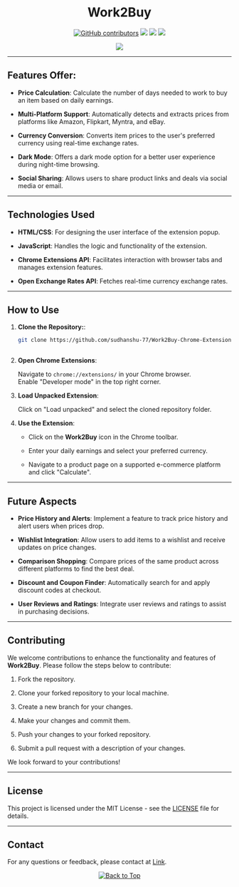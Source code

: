 
<h1 align="center">Work2Buy</h1>
<div align="center">
<a href="https://github.com/sudhanshu-77/Work2Buy-Chrome-Extension/graphs/contributors"><img alt="GitHub contributors" src="https://img.shields.io/github/contributors/sudhanshu-77/Work2Buy-Chrome-Extension?color=2b9348"></a>
<a href="https://github.com/sudhanshu-77/Work2Buy-Chrome-Extension/issues"><img src="https://img.shields.io/github/issues/sudhanshu-77/Work2Buy-Chrome-Extension"></a>
<a><img src="https://img.shields.io/github/forks/sudhanshu-77/Work2Buy-Chrome-Extension"></a>
<a><img src="https://img.shields.io/github/stars/sudhanshu-77/Work2Buy-Chrome-Extension"></a>
  
[![](https://visitcount.itsvg.in/api?id=sudhanshu-77-Work2Buy-Chrome-Extension&label=Profile%20Views&color=701A75&icon=5&pretty=true)](https://visitcount.itsvg.in)

</div>
<hr>
  
## Features Offer:

- **Price Calculation**: Calculate the number of days needed to work to buy an item based on daily earnings.
  
- **Multi-Platform Support**: Automatically detects and extracts prices from platforms like Amazon, Flipkart, Myntra, and eBay.
  
- **Currency Conversion**: Converts item prices to the user's preferred currency using real-time exchange rates.
  
- **Dark Mode**: Offers a dark mode option for a better user experience during night-time browsing.
  
- **Social Sharing**: Allows users to share product links and deals via social media or email.
  
<hr>

## Technologies Used

- **HTML/CSS**: For designing the user interface of the extension popup.
  
- **JavaScript**: Handles the logic and functionality of the extension.
  
- **Chrome Extensions API**: Facilitates interaction with browser tabs and manages extension features.
  
- **Open Exchange Rates API**: Fetches real-time currency exchange rates.

<hr>

## How to Use

1. **Clone the Repository:**:
   
   ```bash
   git clone https://github.com/sudhanshu-77/Work2Buy-Chrome-Extension.git
 

3. **Open Chrome Extensions**:
     
   Navigate to `chrome://extensions/` in your Chrome browser.  
   Enable "Developer mode" in the top right corner.

5. **Load Unpacked Extension**:
   
   Click on "Load unpacked" and select the cloned repository folder.

7. **Use the Extension**:
   
   - Click on the **Work2Buy** icon in the Chrome toolbar.
      
   - Enter your daily earnings and select your preferred currency.
       
   - Navigate to a product page on a supported e-commerce platform and click "Calculate".
<hr>

## Future Aspects

- **Price History and Alerts**: Implement a feature to track price history and alert users when prices drop.
  
- **Wishlist Integration**: Allow users to add items to a wishlist and receive updates on price changes.
  
- **Comparison Shopping**: Compare prices of the same product across different platforms to find the best deal.
  
- **Discount and Coupon Finder**: Automatically search for and apply discount codes at checkout.
  
- **User Reviews and Ratings**: Integrate user reviews and ratings to assist in purchasing decisions.
<hr>

## Contributing

We welcome contributions to enhance the functionality and features of **Work2Buy**. Please follow the steps below to contribute:

1. Fork the repository.
   
3. Clone your forked repository to your local machine.
   
5. Create a new branch for your changes.
   
7. Make your changes and commit them.
   
9. Push your changes to your forked repository.
    
11. Submit a pull request with a description of your changes.

We look forward to your contributions!
<hr>

## License

This project is licensed under the MIT License - see the [LICENSE](LICENSE) file for details.
<hr>

## Contact

For any questions or feedback, please contact at [Link](sudhanshu77.dev@gmail.com.). 





<div align="center">
<p align="center">
  <a href="#top">
        <img src="https://img.shields.io/badge/Back%20to%20Top-000000?style=for-the-badge&logo=github&logoColor=white" alt="Back to Top">
    </a>










